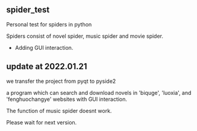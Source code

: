 ## spider_test

Personal test for spiders in python

Spiders consist of novel spider, music spider and movie spider.

* Adding GUI interaction.

## update at 2022.01.21

we transfer the project from pyqt to pyside2

a program which can search and download novels in 'biquge', 'luoxia', and 'fenghuochangye' websites with GUI interaction.

The function of music spider doesnt work.

Please wait for next version.
